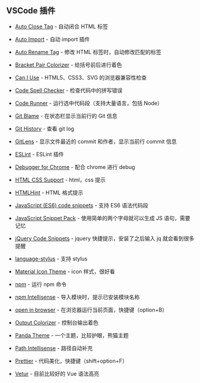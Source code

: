 ## VSCode 插件

- [Auto Close Tag](https://marketplace.visualstudio.com/items?itemName=formulahendry.auto-close-tag) - 自动闭合 HTML 标签

- [Auto Import](https://marketplace.visualstudio.com/items?itemName=steoates.autoimport) - 自动 import 插件

- [Auto Rename Tag](https://marketplace.visualstudio.com/items?itemName=formulahendry.auto-rename-tag) - 修改 HTML 标签时，自动修改匹配的标签

- [Bracket Pair Colorizer](https://marketplace.visualstudio.com/items?itemName=CoenraadS.bracket-pair-colorizer) - 给括号前后进行着色

- [Can I Use](https://marketplace.visualstudio.com/items?itemName=akamud.vscode-caniuse) - HTML5、CSS3、SVG 的浏览器兼容性检查

- [Code Spell Checker](https://marketplace.visualstudio.com/items?itemName=streetsidesoftware.code-spell-checker) - 检查代码中的拼写错误

- [Code Runner](https://marketplace.visualstudio.com/items?itemName=formulahendry.code-runner) - 运行选中代码段（支持大量语言，包括 Node）

- [Git Blame](https://marketplace.visualstudio.com/items?itemName=waderyan.gitblame) - 在状态栏显示当前行的 Git 信息

- [Git History](https://marketplace.visualstudio.com/items?itemName=donjayamanne.githistory) - 查看 git log

- [GitLens](https://marketplace.visualstudio.com/items?itemName=eamodio.gitlens) - 显示文件最近的 commit 和作者，显示当前行 commit 信息

- [ESLint](https://marketplace.visualstudio.com/items?itemName=dbaeumer.vscode-eslint) - ESLint 插件

- [Debugger for Chrome](https://marketplace.visualstudio.com/items?itemName=msjsdiag.debugger-for-chrome) - 配合 chrome 进行 debug

- [HTML CSS Support](https://marketplace.visualstudio.com/items?itemName=ecmel.vscode-html-css) - html，css 提示

- [HTMLHint](https://marketplace.visualstudio.com/items?itemName=mkaufman.HTMLHint) - HTML 格式提示

- [JavaScript (ES6) code snippets](https://marketplace.visualstudio.com/items?itemName=xabikos.JavaScriptSnippets) - 支持 ES6 语法代码段

- [JavaScript Snippet Pack](https://marketplace.visualstudio.com/items?itemName=akamud.vscode-javascript-snippet-pack) - 使用简单的两个字母就可以生成 JS 语句，需要记忆

- [jQuery Code Snippets](https://marketplace.visualstudio.com/items?itemName=donjayamanne.jquerysnippets) - jquery 快捷提示，安装了之后输入 jq 就会看到很多提醒

- [language-stylus](https://marketplace.visualstudio.com/items?itemName=sysoev.language-stylus) - 支持 stylus

- [Material Icon Theme](https://marketplace.visualstudio.com/items?itemName=PKief.material-icon-theme) - icon 样式，很好看

- [npm](https://marketplace.visualstudio.com/items?itemName=eg2.vscode-npm-script) - 运行 npm 命令

- [npm Intellisense](https://marketplace.visualstudio.com/items?itemName=christian-kohler.npm-intellisense) - 导入模块时，提示已安装模块名称

- [open in browser](https://marketplace.visualstudio.com/items?itemName=techer.open-in-browser) - 在浏览器运行当前页面，快捷键（option+B）

- [Output Colorizer](https://marketplace.visualstudio.com/items?itemName=IBM.output-colorizer) - 控制台输出着色

- [Panda Theme](https://marketplace.visualstudio.com/items?itemName=tinkertrain.theme-panda) - 一个主题，比较护眼，熊猫主题

- [Path Intellisense](https://marketplace.visualstudio.com/items?itemName=christian-kohler.path-intellisense) - 路径自动补充

- [Prettier](https://marketplace.visualstudio.com/items?itemName=esbenp.prettier-vscode) - 代码美化，快捷键（shift+option+F）

- [Vetur](https://marketplace.visualstudio.com/items?itemName=octref.vetur) - 目前比较好的 Vue 语法高亮
